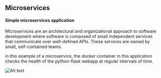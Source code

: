 ##  Microservices 
#### Simple microservices application

Microservices are an architectural and organizational approach to software development where software is composed of small independent services that communicate over well-defined APIs. 
These services are owned by small, self-contained teams.

in this example of a microservice, the docker container in this application checks the health of the python-flask webapp at regular intervals of time.

![Alt text](https://github.com/avinaash67/Python_learning/blob/master/microservices/git_images/Capture1.PNG "docker health check")

